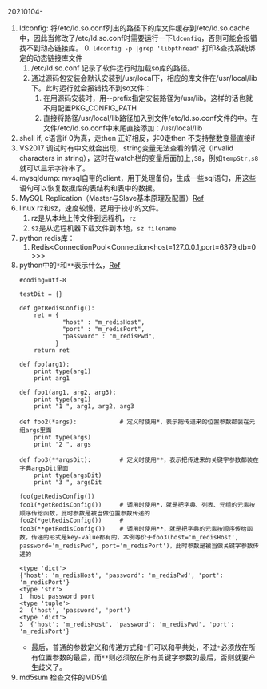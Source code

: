 20210104-
1. ldconfig: 将/etc/ld.so.conf列出的路径下的库文件缓存到/etc/ld.so.cache中，因此当修改了/etc/ld.so.conf时需要运行一下`ldconfig`，否则可能会报错找不到动态链接库。
    0. `ldconfig -p |grep 'libpthread'` 打印&查找系统绑定的动态链接库文件
    1. /etc/ld.so.conf 记录了软件运行时加载so库的路径。
    2. 通过源码包安装会默认安装到/usr/local下，相应的库文件在/usr/local/lib下。此时运行就会报错找不到so文件：
        1. 在用源码安装时，用--prefix指定安装路径为/usr/lib。这样的话也就不用配置PKG_CONFIG_PATH
        2. 直接将路径/usr/local/lib路径加入到文件/etc/ld.so.conf文件的中。在文件/etc/ld.so.conf中末尾直接添加：/usr/local/lib
2. shell if, c语言if 0为真，走then  正好相反，非0走then  不支持整数变量直接if
3. VS2017 调试时有中文就会出现，string变量无法查看的情况（Invalid characters in string），这时在watch栏的变量后面加上`,S8`，例如`tempStr,s8`就可以显示字符串了。
4. mysqldump: mysql自带的client，用于处理备份，生成一些sql语句，用这些语句可以恢复数据库的表结构和表中的数据。
5. MySQL Replication（Master与Slave基本原理及配置）[Ref](https://blog.csdn.net/weiwei101117/article/details/52038330)
6. linux rz和sz，速度较慢，适用于较小的文件。
    1. rz是从本地上传文件到远程机，`rz`
    2. sz是从远程机器下载文件到本地，`sz filename`
7. python redis库：
    1. Redis<ConnectionPool<Connection<host=127.0.0.1,port=6379,db=0>>>
8. python中的`*`和`**`表示什么，[Ref](https://www.cnblogs.com/DLarTisan/p/11819917.html)
    ```
    #coding=utf-8

    testDit = {}

    def getRedisConfig():
        ret = { 
                "host" : "m_redisHost",
                "port" : "m_redisPort",
                "password" : "m_redisPwd",
              }   
        return ret 

    def foo(arg1):
        print type(arg1)
        print arg1

    def foo1(arg1, arg2, arg3):
        print type(arg1)
        print "1 ", arg1, arg2, arg3

    def foo2(*args):            # 定义时使用*，表示把传进来的位置参数都装在元组args里面
        print type(args)
        print "2 ", args

    def foo3(**argsDit):        # 定义时使用**，表示把传进来的关键字参数都装在字典argsDit里面
        print type(argsDit)
        print "3 ", argsDit

    foo(getRedisConfig())
    foo1(*getRedisConfig())     # 调用时使用*，就是把字典、列表、元组的元素按顺序传给函数，此时参数是被当做位置参数传递的
    foo2(*getRedisConfig())     # 
    foo3(**getRedisConfig())    # 调用时使用**，就是把字典的元素按顺序传给函数，传递的形式是key-value都有的，本例等价于foo3(host='m_redisHost', password='m_redisPwd', port='m_redisPort')，此时参数是被当做关键字参数传递的
    ```
    ```运行结果：
    <type 'dict'>
    {'host': 'm_redisHost', 'password': 'm_redisPwd', 'port': 'm_redisPort'}
    <type 'str'>
    1  host password port
    <type 'tuple'>
    2  ('host', 'password', 'port')
    <type 'dict'>
    3  {'host': 'm_redisHost', 'password': 'm_redisPwd', 'port': 'm_redisPort'}
    ```
    - 最后，普通的参数定义和传递方式和`*`们可以和平共处，不过`*`必须放在所有位置参数的最后，而`**`则必须放在所有关键字参数的最后，否则就要产生歧义了。
9. md5sum 检查文件的MD5值

    
    
    
